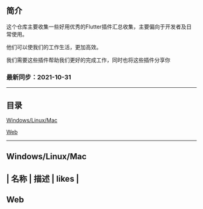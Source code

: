 
## 简介
这个仓库主要收集一些好用优秀的Flutter插件汇总收集，主要偏向于开发者及日常使用。

他们可以使我们的工作生活，更加高效。

我们需要这些插件帮助我们更好的完成工作，同时也将这些插件分享你

### 最新同步：2021-10-31 
---
## 目录

[Windows/Linux/Mac](#WindowsLinuxMac)

[Web](#Web)

---
## Windows/Linux/Mac
| 名称 | 描述 | likes |
---
## Web
